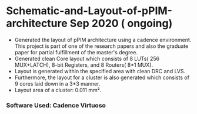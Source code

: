 # Schematic-and-Layout-of-pPIM-architecture         Sep 2020 ( ongoing) 

- Generated the layout of pPIM architecture using a cadence environment. This project is part of one of the research papers and also the graduate paper for partial fulfillment of the master's degree. 
- Generated clean Core layout which consists of 8 LUTs( 256 MUX+LATCH), 8-bit Registers, and 8 Routers( 8*1 MUX).
- Layout is generated within the specified area with clean DRC and LVS.
- Furthermore, the layout for a cluster is also generated which consists of 9 cores laid down in a 3*3 manner.
- Layout area of a cluster: 0.011 mm².

 ### Software Used: Cadence Virtuoso 
